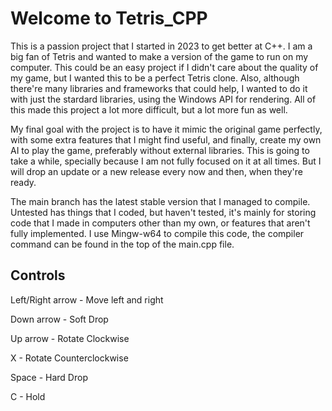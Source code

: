 <h1>Welcome to Tetris_CPP</h1>
<p>
This is a passion project that I started in 2023 to get better at C++. I am a big fan of Tetris and wanted to make a version of the 
game to run on my computer. This could be an easy project if I didn't care about the quality of my game, but I wanted this to be a
perfect Tetris clone. Also, although there're many libraries and frameworks that could help, I wanted to do it with just the stardard
libraries, using the Windows API for rendering. All of this made this project a lot more difficult, but a lot more fun as well.
</p>
<p>
My final goal with the project is to have it mimic the original game perfectly, with some extra features that I might find useful, and
finally, create my own AI to play the game, preferably without external libraries. This is going to take a while, specially because I
am not fully focused on it at all times. But I will drop an update or a new release every now and then, when they're ready.
</p>
<p>
The main branch has the latest stable version that I managed to compile. Untested has things that I coded, but haven't tested, it's 
mainly for storing code that I made in computers other than my own, or features that aren't fully implemented.
I use Mingw-w64 to compile this code, the compiler command can be found in the top of the main.cpp file.
</p>
<h2>Controls</h2>
<p>Left/Right arrow - Move left and right</p>
<p>Down arrow - Soft Drop</p>
<p>Up arrow - Rotate Clockwise</p>
<p>X - Rotate Counterclockwise</p>
<p>Space - Hard Drop</p>
<p>C - Hold</p>
